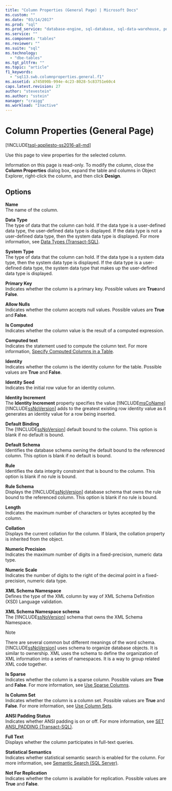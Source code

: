 ```yaml
---
title: "Column Properties (General Page) | Microsoft Docs"
ms.custom: ""
ms.date: "03/14/2017"
ms.prod: "sql"
ms.prod_service: "database-engine, sql-database, sql-data-warehouse, pdw"
ms.service: ""
ms.component: "tables"
ms.reviewer: ""
ms.suite: "sql"
ms.technology: 
  - "dbe-tables"
ms.tgt_pltfrm: ""
ms.topic: "article"
f1_keywords: 
  - "sql13.swb.columnproperties.general.f1"
ms.assetid: a745890b-994e-4c23-8028-5c83751e60c4
caps.latest.revision: 27
author: "stevestein"
ms.author: "sstein"
manager: "craigg"
ms.workload: "Inactive"
---
```

# Column Properties (General Page)
[!INCLUDE[tsql-appliesto-ss2016-all-md](../../includes/tsql-appliesto-ss2016-all-md.md)]

  Use this page to view properties for the selected column.  
  
 Information on this page is read-only. To modify the column, close the **Column Properties** dialog box, expand the table and columns in Object Explorer, right-click the column, and then click **Design**.  
  
## Options  
 **Name**  
 The name of the column.  
  
 **Data Type**  
 The type of data that the column can hold. If the data type is a user-defined data type, the user-defined data type is displayed. If the data type is not a user-defined data type, then the system data type is displayed. For more information, see [Data Types &#40;Transact-SQL&#41;](../../t-sql/data-types/data-types-transact-sql.md).  
  
 **System Type**  
 The type of data that the column can hold. If the data type is a system data type, then the system data type is displayed. If the data type is a user-defined data type, the system data type that makes up the user-defined data type is displayed.  
  
 **Primary Key**  
 Indicates whether the column is a primary key. Possible values are **True**and **False**.  
  
 **Allow Nulls**  
 Indicates whether the column accepts null values. Possible values are **True** and **False**.  
  
 **Is Computed**  
 Indicates whether the column value is the result of a computed expression.  
  
 **Computed text**  
 Indicates the statement used to compute the column text. For more information, [Specify Computed Columns in a Table](../../relational-databases/tables/specify-computed-columns-in-a-table.md).  
  
 **Identity**  
 Indicates whether the column is the identity column for the table. Possible values are **True** and **False**.  
  
 **Identity Seed**  
 Indicates the initial row value for an identity column.  
  
 **Identity Increment**  
 The **Identity Increment** property specifies the value [!INCLUDE[msCoName](../../includes/msconame-md.md)] [!INCLUDE[ssNoVersion](../../includes/ssnoversion-md.md)] adds to the greatest existing row identity value as it generates an identity value for a row being inserted.  
  
 **Default Binding**  
 The [!INCLUDE[ssNoVersion](../../includes/ssnoversion-md.md)] default bound to the column. This option is blank if no default is bound.  
  
 **Default Schema**  
 Identifies the database schema owning the default bound to the referenced column. This option is blank if no default is bound.  
  
 **Rule**  
 Identifies the data integrity constraint that is bound to the column. This option is blank if no rule is bound.  
  
 **Rule Schema**  
 Displays the [!INCLUDE[ssNoVersion](../../includes/ssnoversion-md.md)] database schema that owns the rule bound to the referenced column. This option is blank if no rule is bound.  
  
 **Length**  
 Indicates the maximum number of characters or bytes accepted by the column.  
  
 **Collation**  
 Displays the current collation for the column. If blank, the collation property is inherited from the object.  
  
 **Numeric Precision**  
 Indicates the maximum number of digits in a fixed-precision, numeric data type.  
  
 **Numeric Scale**  
 Indicates the number of digits to the right of the decimal point in a fixed-precision, numeric data type.  
  
 **XML Schema Namespace**  
 Defines the type of the XML column by way of XML Schema Definition (XSD) Language validation.  
  
 **XML Schema Namespace schema**  
 The [!INCLUDE[ssNoVersion](../../includes/ssnoversion-md.md)] schema that owns the XML Schema Namespace.  
  
> [!NOTE]  
>  There are several common but different meanings of the word schema. [!INCLUDE[ssNoVersion](../../includes/ssnoversion-md.md)] uses schema to organize database objects. It is similar to ownership. XML uses the schema to define the organization of XML information into a series of namespaces. It is a way to group related XML code together.  
  
 **Is Sparse**  
 Indicates whether the column is a sparse column. Possible values are **True** and **False**. For more information, see [Use Sparse Columns](../../relational-databases/tables/use-sparse-columns.md).  
  
 **Is Column Set**  
 Indicates whether the column is a column set. Possible values are **True** and **False**. For more information, see [Use Column Sets](../../relational-databases/tables/use-column-sets.md).  
  
 **ANSI Padding Status**  
 Indicates whether ANSI padding is on or off. For more information, see [SET ANSI_PADDING &#40;Transact-SQL&#41;](../../t-sql/statements/set-ansi-padding-transact-sql.md).  
  
 **Full Text**  
 Displays whether the column participates in full-text queries.  
  
 **Statistical Semantics**  
 Indicates whether statistical semantic search is enabled for the column. For more information, see [Semantic Search &#40;SQL Server&#41;](../../relational-databases/search/semantic-search-sql-server.md).  
  
 **Not For Replication**  
 Indicates whether the column is available for replication. Possible values are **True** and **False**.  
  
  
